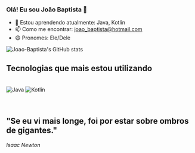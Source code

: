 ### Olá! Eu sou João Baptista 👋



- 🌱 Estou aprendendo atualmente: Java, Kotlin
- 📫 Como me encontrar: joao_baptista@hotmail.com
- 😄 Pronomes: Ele/Dele

![Joao-Baptista's GitHub stats](https://github-readme-stats.vercel.app/api?username=joao-baptistaneto&show_icons=true&theme=dracula)

## Tecnologias que mais estou utilizando

<div style="display: inline_block"><br/>
  <img align="center" alt="Java" src="https://img.shields.io/badge/Java-ED8B00?style=for-the-badge&logo=java&logoColor=white" />
  <img align="center" alt="Kotlin" src="https://img.shields.io/badge/Kotlin-0095D5?&style=for-the-badge&logo=kotlin&logoColor=white" />
</div><br/><br/>

<h2>"Se eu vi mais longe, foi por estar sobre ombros de gigantes."</h2>
<i>Isaac Newton</i>
